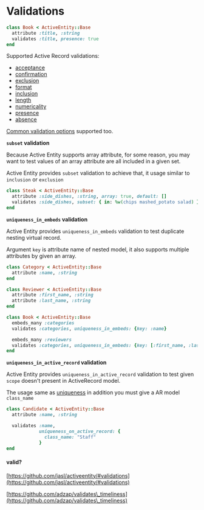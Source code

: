 # Validations

```ruby
class Book < ActiveEntity::Base
  attribute :title, :string
  validates :title, presence: true
end
```

Supported Active Record validations:

* [acceptance](https://guides.rubyonrails.org/active\_record\_validations.html#acceptance)
* [confirmation](https://guides.rubyonrails.org/active\_record\_validations.html#confirmation)
* [exclusion](https://guides.rubyonrails.org/active\_record\_validations.html#exclusion)
* [format](https://guides.rubyonrails.org/active\_record\_validations.html#format)
* [inclusion](https://guides.rubyonrails.org/active\_record\_validations.html#inclusion)
* [length](https://guides.rubyonrails.org/active\_record\_validations.html#length)
* [numericality](https://guides.rubyonrails.org/active\_record\_validations.html#numericality)
* [presence](https://guides.rubyonrails.org/active\_record\_validations.html#presence)
* [absence](https://guides.rubyonrails.org/active\_record\_validations.html#absence)

[Common validation options](https://guides.rubyonrails.org/active\_record\_validations.html#common-validation-options) supported too.

**`subset` validation**

Because Active Entity supports array attribute, for some reason, you may want to test values of an array attribute are all included in a given set.

Active Entity provides `subset` validation to achieve that, it usage similar to `inclusion` or `exclusion`

```ruby
class Steak < ActiveEntity::Base
  attribute :side_dishes, :string, array: true, default: []
  validates :side_dishes, subset: { in: %w(chips mashed_potato salad) }
end
```

**`uniqueness_in_embeds` validation**

Active Entity provides `uniqueness_in_embeds` validation to test duplicate nesting virtual record.

Argument `key` is attribute name of nested model, it also supports multiple attributes by given an array.

```ruby
class Category < ActiveEntity::Base
  attribute :name, :string
end

class Reviewer < ActiveEntity::Base
  attribute :first_name, :string
  attribute :last_name, :string
end

class Book < ActiveEntity::Base
  embeds_many :categories
  validates :categories, uniqueness_in_embeds: {key: :name}

  embeds_many :reviewers
  validates :categories, uniqueness_in_embeds: {key: [:first_name, :last_name]}
end
```

**`uniqueness_in_active_record` validation**

Active Entity provides `uniqueness_in_active_record` validation to test given `scope` doesn't present in ActiveRecord model.

The usage same as [uniqueness](https://guides.rubyonrails.org/active\_record\_validations.html#uniqueness) in addition you must give a AR model `class_name`

```ruby
class Candidate < ActiveEntity::Base
  attribute :name, :string

  validates :name,
            uniqueness_on_active_record: {
              class_name: "Staff"
            }
end
```



#### valid?

[https://github.com/jasl/activeentity/#validations](https://github.com/jasl/activeentity/#validations)

[https://github.com/adzap/validates\_timeliness](https://github.com/adzap/validates\_timeliness)
